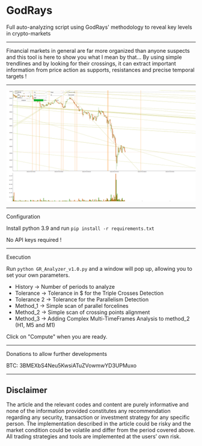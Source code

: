 # GodRays
Full auto-analyzing script using GodRays' methodology to reveal key levels in crypto-markets

------------------------------------

Financial markets in general are far more organized than anyone suspects and this tool is here to show you what I mean by that... By using simple trendlines and by looking for their crossings, it can extract important information from price action as supports, resistances and precise temporal targets !

------------------------------------

<p align="center">
  <img src="Illustration_1.png">
</p>

------------------------------------

Configuration

Install python 3.9 and run `pip install -r requirements.txt`

No API keys required !

------------------------------------

Execution

Run `python GR_Analyzer_v1.0.py` and a window will pop up, allowing you to set your own parameters. 

* History -> Number of periods to analyze
* Tolerance -> Tolerance in $ for the Triple Crosses Detection
* Tolerance 2 -> Tolerance for the Parallelism Detection
* Method_1 -> Simple scan of parallel forcelines
* Method_2 -> Simple scan of crossing points alignment
* Method_3 -> Adding Complex Multi-TimeFrames Analysis to method_2 (H1, M5 and M1)

Click on "Compute" when you are ready.

------------------------------------

Donations to allow further developments

BTC: 3BMEXbS4Neu5KwsiATuZVowmwYD3UPMuxo

------------------------------------

## Disclaimer
The article and the relevant codes and content are purely informative and none of the information provided constitutes any recommendation regarding any security, transaction or investment strategy for any specific person. The implementation described in the article could be risky and the market condition could be volatile and differ from the period covered above. All trading strategies and tools are implemented at the users’ own risk.
